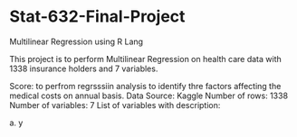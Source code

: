 # Stat-632-Final-Project
Multilinear Regression using R Lang

This project is to perform Multilinear Regression on health care data with 1338 insurance holders and 7 variables.

Score: to perfrom regrsssiin analysis to identify thre factors affecting the medical costs on annual basis.
Data Source: Kaggle
Number of rows: 1338
Number of variables: 7
List of variables with description:
 
 a. y
